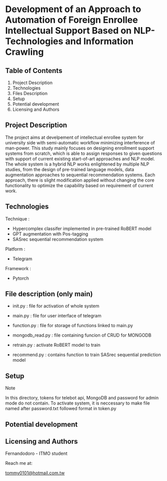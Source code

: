 # Development of an Approach to Automation of Foreign Enrollee Intellectual Support Based on NLP-Technologies and Information Crawling

## Table of Contents

1. Project Description
2. Technologies
3. Files Description
4. Setup
5. Potential development
6. Licensing and Authors

## Project Description
The project aims at develpement of intellectual enrollee system for university side with semi-automatic workflow minimizing interference of man-power. This study mainly focuses on designing enrollment support systems from scratch, which is able to assign responses to given questions with support of current existing start-of-art approaches and NLP model. The whole system is a hybrid NLP works enlightened by multiple NLP studies, from the design of pre-trained language models, data augmentation approaches to sequential recommendation systems. Each approach, there is slight modification applied without changing the core functionality to optimize the capability based on requirement of current work. 

## Technologies
Technique : 
* Hypercomplex classifer implemented in pre-trained RoBERT model
* GPT augmentation with Pos-tagging
* SASrec sequential recommendation system

Platform :
* Telegram

Framework :
* Pytorch

## File description (only main)

* init.py : file for activation of whole system

* main.py : file for user interface of telegram

* function.py : file for storage of functions linked to main.py

* mongodb_read.py : file containing funcion of CRUD for MONGODB

* retrain.py : activate RoBERT model to train

* recommend.py : contains function to train SASrec sequential prediction model

## Setup

>[!NOTE]
>In this directory, tokens for telebot api, MongoDB and password for admin mode do not contain.
>To activate system, it is neccessary to make file named after password.txt followed format in token.py

## Potential development



## Licensing and Authors

Fernandodoro - ITMO student

Reach me at:

tommy0101@hotmail.com.tw

